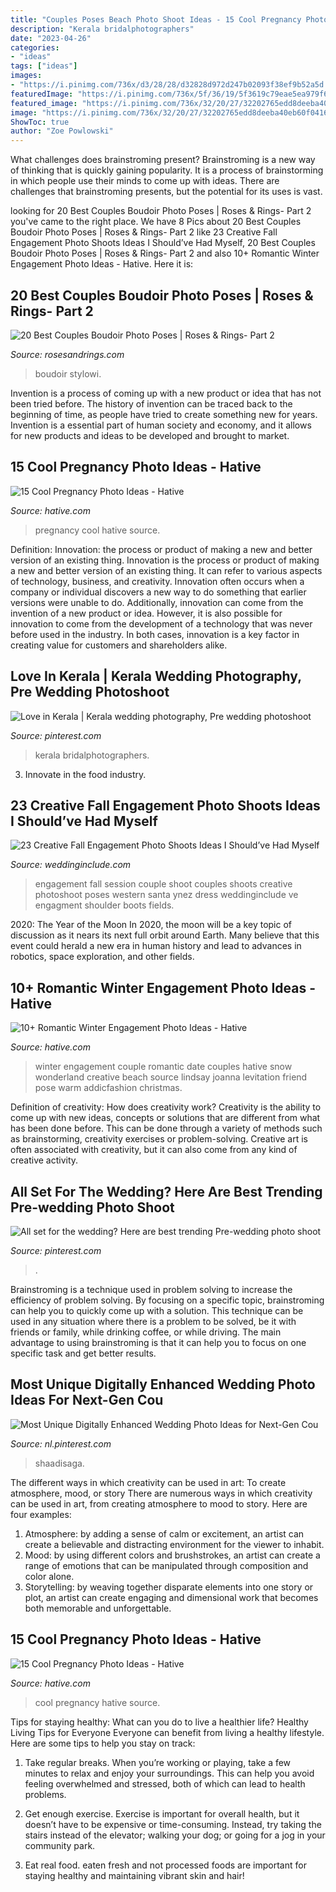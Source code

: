 ```yaml
---
title: "Couples Poses Beach Photo Shoot Ideas - 15 Cool Pregnancy Photo Ideas"
description: "Kerala bridalphotographers"
date: "2023-04-26"
categories:
- "ideas"
tags: ["ideas"]
images:
- "https://i.pinimg.com/736x/d3/28/28/d32828d972d247b02093f38ef9b52a5d.jpg"
featuredImage: "https://i.pinimg.com/736x/5f/36/19/5f3619c79eae5ea979f6461a89e3dcaa.jpg"
featured_image: "https://i.pinimg.com/736x/32/20/27/32202765edd8deeba40eb60f041605bb.jpg"
image: "https://i.pinimg.com/736x/32/20/27/32202765edd8deeba40eb60f041605bb.jpg"
ShowToc: true
author: "Zoe Powlowski"
---
```



What challenges does brainstroming present?
Brainstroming is a new way of thinking that is quickly gaining popularity. It is a process of brainstorming in which people use their minds to come up with ideas. There are challenges that brainstroming presents, but the potential for its uses is vast.

	

		
looking for 20 Best Couples Boudoir Photo Poses | Roses &amp; Rings- Part 2 you've came to the right place. We have 8 Pics about 20 Best Couples Boudoir Photo Poses | Roses &amp; Rings- Part 2 like 23 Creative Fall Engagement Photo Shoots Ideas I Should’ve Had Myself, 20 Best Couples Boudoir Photo Poses | Roses &amp; Rings- Part 2 and also 10+ Romantic Winter Engagement Photo Ideas - Hative. Here it is:
		
    
## 20 Best Couples Boudoir Photo Poses | Roses &amp; Rings- Part 2

<img loading=lazy src="http://www.rosesandrings.com/wp-content/uploads/2020/04/Sexy-Couples-Boudoir-Photos-12.jpg" onerror="this.onerror=null;this.src='https://tse2.mm.bing.net/th?id=OIP.X1WGRRL0kIIeoVr78gbaigHaJQ&amp;pid=15.1';" alt="20 Best Couples Boudoir Photo Poses | Roses &amp; Rings- Part 2">

_Source: rosesandrings.com_

>boudoir stylowi. 

	

Invention is a process of coming up with a new product or idea that has not been tried before. The history of invention can be traced back to the beginning of time, as people have tried to create something new for years. Invention is a essential part of human society and economy, and it allows for new products and ideas to be developed and brought to market.

    
## 15 Cool Pregnancy Photo Ideas - Hative

<img loading=lazy src="https://hative.com/wp-content/uploads/2014/11/pregnancy-photo-ideas/10-cool-pregnancy-photo-ideas.jpg" onerror="this.onerror=null;this.src='https://tse2.mm.bing.net/th?id=OIP.lLAtw1pcUGdKBSrdUJPWJgHaLH&amp;pid=15.1';" alt="15 Cool Pregnancy Photo Ideas - Hative">

_Source: hative.com_

>pregnancy cool hative source. 

	

Definition: Innovation: the process or product of making a new and better version of an existing thing.
Innovation is the process or product of making a new and better version of an existing thing. It can refer to various aspects of technology, business, and creativity. Innovation often occurs when a company or individual discovers a new way to do something that earlier versions were unable to do. Additionally, innovation can come from the invention of a new product or idea. However, it is also possible for innovation to come from the development of a technology that was never before used in the industry. In both cases, innovation is a key factor in creating value for customers and shareholders alike.

    
## Love In Kerala | Kerala Wedding Photography, Pre Wedding Photoshoot

<img loading=lazy src="https://i.pinimg.com/736x/32/20/27/32202765edd8deeba40eb60f041605bb.jpg" onerror="this.onerror=null;this.src='https://tse2.mm.bing.net/th?id=OIP.KZBeQZMX0mo0BoDGnE4Z4QHaI4&amp;pid=15.1';" alt="Love in Kerala | Kerala wedding photography, Pre wedding photoshoot">

_Source: pinterest.com_

>kerala bridalphotographers. 

	

3. Innovate in the food industry. 

    
## 23 Creative Fall Engagement Photo Shoots Ideas I Should’ve Had Myself

<img loading=lazy src="https://www.weddinginclude.com/wp-content/uploads/2017/06/Fall-engagement-session-ideas.jpg" onerror="this.onerror=null;this.src='https://tse4.mm.bing.net/th?id=OIP.0Os6a7CYSnGGxLUeObGKhQHaKD&amp;pid=15.1';" alt="23 Creative Fall Engagement Photo Shoots Ideas I Should’ve Had Myself">

_Source: weddinginclude.com_

>engagement fall session couple shoot couples shoots creative photoshoot poses western santa ynez dress weddinginclude ve engagment shoulder boots fields. 

	

2020: The Year of the Moon
In 2020, the moon will be a key topic of discussion as it nears its next full orbit around Earth. Many believe that this event could herald a new era in human history and lead to advances in robotics, space exploration, and other fields.

    
## 10+ Romantic Winter Engagement Photo Ideas - Hative

<img loading=lazy src="https://hative.com/wp-content/uploads/2014/11/winter-engagement-photo-ideas/7-winter-engagement-photo-ideas.jpg" onerror="this.onerror=null;this.src='https://tse4.mm.bing.net/th?id=OIP.iLCkKVF4B5rDHAh4h3JWfAHaLI&amp;pid=15.1';" alt="10+ Romantic Winter Engagement Photo Ideas - Hative">

_Source: hative.com_

>winter engagement couple romantic date couples hative snow wonderland creative beach source lindsay joanna levitation friend pose warm addicfashion christmas. 

	

Definition of creativity: How does creativity work?
Creativity is the ability to come up with new ideas, concepts or solutions that are different from what has been done before. This can be done through a variety of methods such as brainstorming, creativity exercises or problem-solving. Creative art is often associated with creativity, but it can also come from any kind of creative activity.

    
## All Set For The Wedding? Here Are Best Trending Pre-wedding Photo Shoot

<img loading=lazy src="https://i.pinimg.com/736x/d3/28/28/d32828d972d247b02093f38ef9b52a5d.jpg" onerror="this.onerror=null;this.src='https://tse4.mm.bing.net/th?id=OIP.JM3HDY4dS-JBBlElIYqfdwHaLH&amp;pid=15.1';" alt="All set for the wedding? Here are best trending Pre-wedding photo shoot">

_Source: pinterest.com_

>. 

	

Brainstroming is a technique used in problem solving to increase the efficiency of problem solving. By focusing on a specific topic, brainstroming can help you to quickly come up with a solution. This technique can be used in any situation where there is a problem to be solved, be it with friends or family, while drinking coffee, or while driving. The main advantage to using brainstroming is that it can help you to focus on one specific task and get better results.

    
## Most Unique Digitally Enhanced Wedding Photo Ideas For Next-Gen Cou

<img loading=lazy src="https://i.pinimg.com/736x/5f/36/19/5f3619c79eae5ea979f6461a89e3dcaa.jpg" onerror="this.onerror=null;this.src='https://tse4.mm.bing.net/th?id=OIP.rJQVbPPDhL9YU1xOzZRu2gHaIC&amp;pid=15.1';" alt="Most Unique Digitally Enhanced Wedding Photo Ideas for Next-Gen Cou">

_Source: nl.pinterest.com_

>shaadisaga. 

	

The different ways in which creativity can be used in art: To create atmosphere, mood, or story
There are numerous ways in which creativity can be used in art, from creating atmosphere to mood to story. Here are four examples:
1. Atmosphere: by adding a sense of calm or excitement, an artist can create a believable and distracting environment for the viewer to inhabit.
2. Mood: by using different colors and brushstrokes, an artist can create a range of emotions that can be manipulated through composition and color alone.
3. Storytelling: by weaving together disparate elements into one story or plot, an artist can create engaging and dimensional work that becomes both memorable and unforgettable.

    
## 15 Cool Pregnancy Photo Ideas - Hative

<img loading=lazy src="https://hative.com/wp-content/uploads/2014/11/pregnancy-photo-ideas/1-cool-pregnancy-photo-ideas.jpg" onerror="this.onerror=null;this.src='https://tse4.mm.bing.net/th?id=OIP.Zq2usCY7DqWq5RawFrYWKwHaLH&amp;pid=15.1';" alt="15 Cool Pregnancy Photo Ideas - Hative">

_Source: hative.com_

>cool pregnancy hative source. 

	

Tips for staying healthy: What can you do to live a healthier life?
Healthy Living Tips for Everyone
Everyone can benefit from living a healthy lifestyle. Here are some tips to help you stay on track:

1. Take regular breaks. When you’re working or playing, take a few minutes to relax and enjoy your surroundings. This can help you avoid feeling overwhelmed and stressed, both of which can lead to health problems.

2. Get enough exercise. Exercise is important for overall health, but it doesn’t have to be expensive or time-consuming. Instead, try taking the stairs instead of the elevator; walking your dog; or going for a jog in your community park.

3. Eat real food. eaten fresh and not processed foods are important for staying healthy and maintaining vibrant skin and hair!

